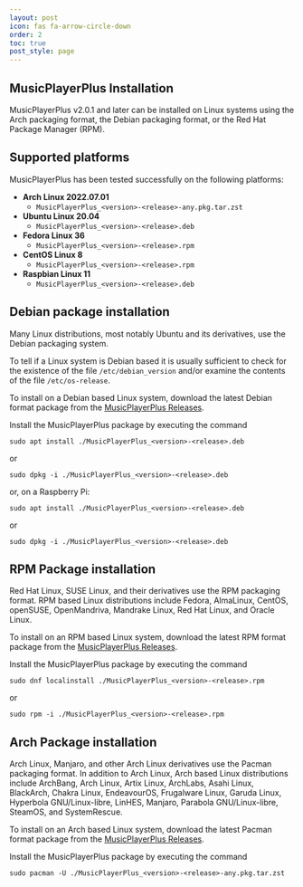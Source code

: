 ```yaml
---
layout: post
icon: fas fa-arrow-circle-down
order: 2
toc: true
post_style: page
---
```


## MusicPlayerPlus Installation

MusicPlayerPlus v2.0.1 and later can be installed on Linux systems using
the Arch packaging format, the Debian packaging format, or the Red Hat
Package Manager (RPM).

## Supported platforms

MusicPlayerPlus has been tested successfully on the following platforms:

- **Arch Linux 2022.07.01**
  - `MusicPlayerPlus_<version>-<release>-any.pkg.tar.zst`
- **Ubuntu Linux 20.04**
  - `MusicPlayerPlus_<version>-<release>.deb`
- **Fedora Linux 36**
  - `MusicPlayerPlus_<version>-<release>.rpm`
- **CentOS Linux 8**
  - `MusicPlayerPlus_<version>-<release>.rpm`
- **Raspbian Linux 11**
  - `MusicPlayerPlus_<version>-<release>.deb`

## Debian package installation

Many Linux distributions, most notably Ubuntu and its derivatives, use the
Debian packaging system.

To tell if a Linux system is Debian based it is usually sufficient to
check for the existence of the file `/etc/debian_version` and/or examine the
contents of the file `/etc/os-release`.

To install on a Debian based Linux system, download the latest Debian format
package from the
[MusicPlayerPlus Releases](https://github.com/doctorfree/MusicPlayerPlus/releases).

Install the MusicPlayerPlus package by executing the command

```console
sudo apt install ./MusicPlayerPlus_<version>-<release>.deb
```

or

```console
sudo dpkg -i ./MusicPlayerPlus_<version>-<release>.deb
```

or, on a Raspberry Pi:

```console
sudo apt install ./MusicPlayerPlus_<version>-<release>.deb
```

or

```console
sudo dpkg -i ./MusicPlayerPlus_<version>-<release>.deb
```

## RPM Package installation

Red Hat Linux, SUSE Linux, and their derivatives use the RPM packaging
format. RPM based Linux distributions include Fedora, AlmaLinux, CentOS,
openSUSE, OpenMandriva, Mandrake Linux, Red Hat Linux, and Oracle Linux.

To install on an RPM based Linux system, download the latest RPM format
package from the
[MusicPlayerPlus Releases](https://github.com/doctorfree/MusicPlayerPlus/releases).

Install the MusicPlayerPlus package by executing the command

```console
sudo dnf localinstall ./MusicPlayerPlus_<version>-<release>.rpm
```

or

```console
sudo rpm -i ./MusicPlayerPlus_<version>-<release>.rpm
```

## Arch Package installation

Arch Linux, Manjaro, and other Arch Linux derivatives use the Pacman packaging
format. In addition to Arch Linux, Arch based Linux distributions include
ArchBang, Arch Linux, Artix Linux, ArchLabs, Asahi Linux, BlackArch,
Chakra Linux, EndeavourOS, Frugalware Linux, Garuda Linux,
Hyperbola GNU/Linux-libre, LinHES, Manjaro, Parabola GNU/Linux-libre,
SteamOS, and SystemRescue.

To install on an Arch based Linux system, download the latest Pacman format
package from the
[MusicPlayerPlus Releases](https://github.com/doctorfree/MusicPlayerPlus/releases).

Install the MusicPlayerPlus package by executing the command

```console
sudo pacman -U ./MusicPlayerPlus_<version>-<release>-any.pkg.tar.zst
```
